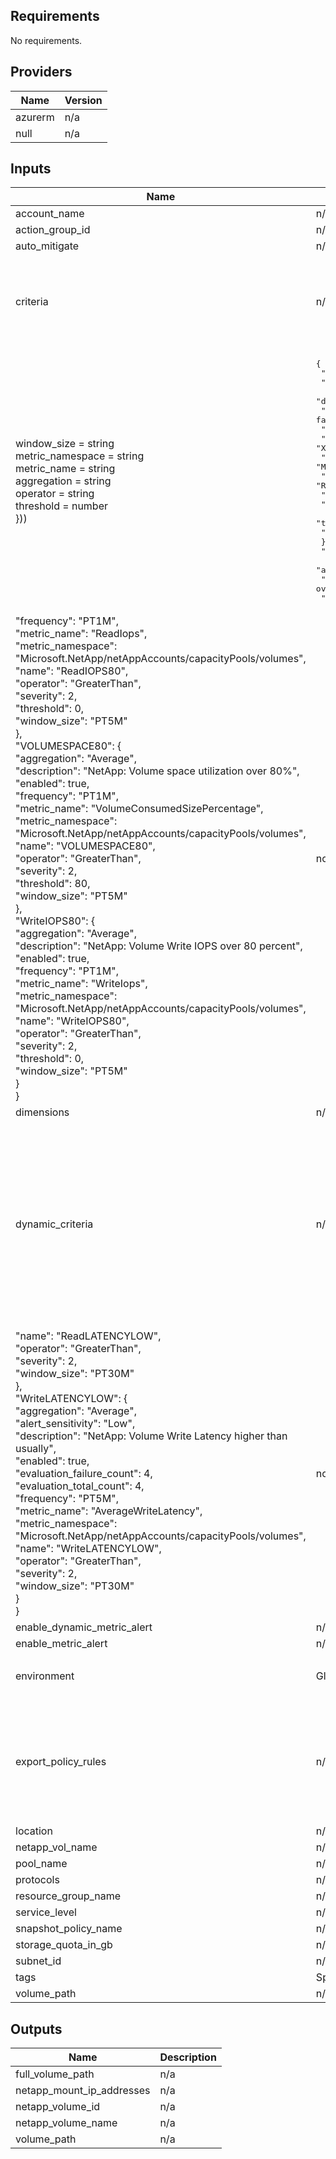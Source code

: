 ## Requirements 

No requirements.

## Providers    

| Name | Version |
|------|---------|
| azurerm | n/a |
| null | n/a |

## Inputs

| Name | Description | Type | Default | Required |
|------|-------------|------|---------|:--------:|
| account\_name | n/a | `string` | n/a | yes |
| action\_group\_id | n/a | `string` | `null` | no |
| auto\_mitigate | n/a | `bool` | `true` | no |
| criteria | n/a | <pre>map(object({<br>    name             = string<br>    enabled          = bool<br>    description      = string<br>    frequency        = string<br>    severity         = number<br>  
  window_size      = string<br>    metric_namespace = string<br>    metric_name      = string<br>    aggregation      = string<br>    operator         = string<br>    threshold        = number<br>  }))</pre> | <pre>{<br>  "REPLICATION": {<br>    "aggregation": "Average",<br>    "description": "NetApp: Volume replication unhealthy",<br>    "enabled": false,<br>    "frequency": "PT1M",<br>    "metric_name": "XregionReplicationHealthy",<br>    "metric_namespace": "Microsoft.NetApp/netAppAccounts/capacityPools/volumes",<br>    "name": "REPLICATION",<br>    "operator": "LessThanOrEqual",<br>    "severity": 1,<br>    "threshold": 0,<br>    "window_size": "PT5M"<br>  },<br>  "ReadIOPS80": {<br>    "aggregation": "Average",<br>    "description": "NetApp: Volume Read IOPS over 80 percent",<br>    "enabled": true,<br> 
   "frequency": "PT1M",<br>    "metric_name": "ReadIops",<br>    "metric_namespace": "Microsoft.NetApp/netAppAccounts/capacityPools/volumes",<br>    "name": "ReadIOPS80",<br>    "operator": "GreaterThan",<br>    "severity": 2,<br>    "threshold": 0,<br>    "window_size": "PT5M"<br>  },<br>  "VOLUMESPACE80": {<br>    "aggregation": "Average",<br>    "description": "NetApp: Volume space utilization over 80%",<br>    "enabled": true,<br>    "frequency": "PT1M",<br>    "metric_name": "VolumeConsumedSizePercentage",<br>    "metric_namespace": "Microsoft.NetApp/netAppAccounts/capacityPools/volumes",<br>    "name": "VOLUMESPACE80",<br>    "operator": "GreaterThan",<br>    "severity": 2,<br>    "threshold": 80,<br>    "window_size": "PT5M"<br>  },<br>  "WriteIOPS80": {<br>    "aggregation": "Average",<br>    "description": "NetApp: Volume Write IOPS over 80 percent",<br>    "enabled": true,<br>    "frequency": "PT1M",<br>    "metric_name": "WriteIops",<br>    "metric_namespace": "Microsoft.NetApp/netAppAccounts/capacityPools/volumes",<br>    "name": "WriteIOPS80",<br>    "operator": "GreaterThan",<br>    "severity": 2,<br>    "threshold": 0,<br>    "window_size": "PT5M"<br>  }<br>}</pre> | no |
| dimensions | n/a | `map(any)` | `{}` | no |
| dynamic\_criteria | n/a | <pre>map(object({<br>    name                     = string<br>    enabled                  = bool<br>    description              = string<br>    frequency                = string<br>    severity                 = number<br>    window_size              = string<br>    metric_namespace         = string<br>    metric_name              = string<br>    aggregation              = string<br>    operator                 = string<br>    alert_sensitivity        = string<br>    evaluation_total_count   = number<br>    evaluation_failure_count = number<br>  }))</pre> | <pre>{<br>  "ReadLATENCYLOW": {<br>    "aggregation": "Average",<br>    "alert_sensitivity": "Low",<br>    "description": "NetApp: Volume Read Latency higher than usually",<br>    "enabled": true,<br>    "evaluation_failure_count": 4,<br>    "evaluation_total_count": 4,<br>    "frequency": "PT5M",<br>    "metric_name": "AverageReadLatency",<br>    "metric_namespace": "Microsoft.NetApp/netAppAccounts/capacityPools/volumes",<br> 
   "name": "ReadLATENCYLOW",<br>    "operator": "GreaterThan",<br>    "severity": 2,<br>    "window_size": "PT30M"<br>  },<br>  "WriteLATENCYLOW": {<br>    "aggregation": "Average",<br>    "alert_sensitivity": "Low",<br>    "description": "NetApp: Volume Write Latency higher than usually",<br>    "enabled": true,<br>    "evaluation_failure_count": 4,<br>    "evaluation_total_count": 4,<br>    "frequency": "PT5M",<br>    "metric_name": "AverageWriteLatency",<br>    "metric_namespace": "Microsoft.NetApp/netAppAccounts/capacityPools/volumes",<br>    "name": "WriteLATENCYLOW",<br>    "operator": "GreaterThan",<br>    "severity": 2,<br>    "window_size": "PT30M"<br>  }<br>}</pre> | no |
| enable\_dynamic\_metric\_alert | n/a | `bool` | `true` | no |
| enable\_metric\_alert | n/a | `bool` | `true` | no |
| environment | Global tags | `map(any)` | <pre>{<br>  "tags": {}<br>}</pre> | no |
| export\_policy\_rules | n/a | <pre>list(object({<br>    rule_index        = string<br>    allowed_clients   = list(string)<br>    protocols_enabled = list(string)<br>    unix_read_only    = bool<br>    unix_read_write   = bool<br>  }))</pre> | <pre>[<br>  {<br>    "allowed_clients": [],<br>    "protocols_enabled": [],<br>    "rule_index": "1",<br>    "unix_read_only": null,<br>    "unix_read_write": null<br>  }<br>]</pre> | no |
| location | n/a | `string` | n/a | yes |
| netapp\_vol\_name | n/a | `string` | n/a | yes |
| pool\_name | n/a | `string` | n/a | yes |
| protocols | n/a | `list(string)` | `null` | no |
| resource\_group\_name | n/a | `string` | n/a | yes |
| service\_level | n/a | `string` | n/a | yes |
| snapshot\_policy\_name | n/a | `string` | `null` | no |
| storage\_quota\_in\_gb | n/a | `number` | n/a | yes |
| subnet\_id | n/a | `string` | n/a | yes |
| tags | Specific tags | `map(any)` | `{}` | no |
| volume\_path | n/a | `string` | n/a | yes |

## Outputs

| Name | Description |
|------|-------------|
| full\_volume\_path | n/a |
| netapp\_mount\_ip\_addresses | n/a |
| netapp\_volume\_id | n/a |
| netapp\_volume\_name | n/a |
| volume\_path | n/a |
